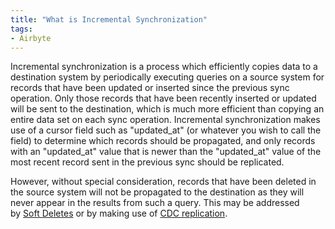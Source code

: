 ```yaml
---
title: "What is Incremental Synchronization"
tags:
- Airbyte
---
```

Incremental synchronization is a process which efficiently copies data to a destination system by periodically executing queries on a source system for records that have been updated or inserted since the previous sync operation. Only those records that have been recently inserted or updated will be sent to the destination, which is much more efficient than copying an entire data set on each sync operation. Incremental synchronization makes use of a cursor field such as "updated_at" (or whatever you wish to call the field) to determine which records should be propagated, and only records with an "updated_at" value that is newer than the "updated_at" value of the most recent record sent in the previous sync should be replicated.  
  
However, without special consideration, records that have been deleted in the source system will not be propagated to the destination as they will never appear in the results from such a query. This may be addressed by [Soft Deletes](term/Soft%20Deletes.md) or by making use of [CDC replication](https://airbyte.com/blog/change-data-capture-definition-methods-and-benefits).